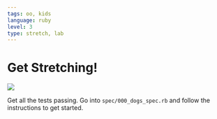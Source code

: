 ```yaml
---
tags: oo, kids
language: ruby
level: 3
type: stretch, lab
---
```


# Get Stretching!

<img src="https://after-school-assets.s3.amazonaws.com/cat-stretch.jpg">

Get all the tests passing. Go into `spec/000_dogs_spec.rb` and follow the instructions to get started.

